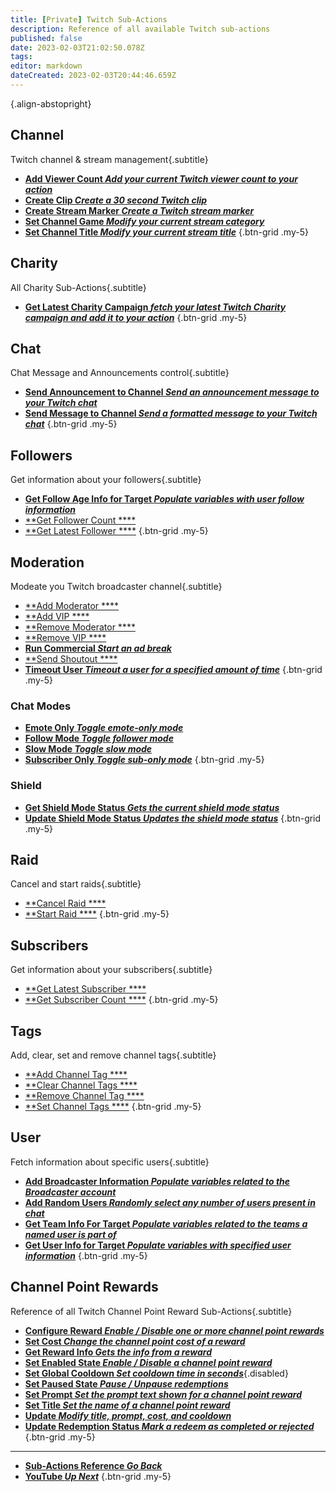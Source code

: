```yaml
---
title: [Private] Twitch Sub-Actions
description: Reference of all available Twitch sub-actions
published: false
date: 2023-02-03T21:02:50.078Z
tags: 
editor: markdown
dateCreated: 2023-02-03T20:44:46.659Z
---
```


<i class="mdi mdi-twitch text--twitch"></i>{.align-abstopright}

## Channel
Twitch channel & stream management{.subtitle}

* [<i class="mdi mdi-counter text--twitch"></i>**Add Viewer Count *Add your current Twitch viewer count to your action***](/Sub-Actions/Twitch/Add-Viewer-Count)
* [<i class="mdi mdi-clipboard-play text--twitch"></i> **Create Clip *Create a 30 second Twitch clip***](/Sub-Actions/Twitch/Create-Clip)
* [<i class="mdi mdi-bookmark text--twitch"></i>**Create Stream Marker *Create a Twitch stream marker***](/Sub-Actions/Twitch/Create-Stream-Marker)
* [<i class="mdi mdi-gamepad text--twitch"></i>**Set Channel Game *Modify your current stream category***](/Sub-Actions/Twitch/Set-Channel-Game)
* [<i class="mdi mdi-format-title text--twitch"></i>**Set Channel Title *Modify your current stream title***](/Sub-Actions/Twitch/Set-Channel-Title)
{.btn-grid .my-5}

## Charity
All Charity Sub-Actions{.subtitle}

* [<i class="mdi mdi-charity text--twitch"></i>**Get Latest Charity Campaign *fetch your latest Twitch Charity campaign and add it to your action***](/Sub-Actions/Twitch/Get-Latest-Charity-Campaign)
{.btn-grid .my-5}

## Chat
Chat Message and Announcements control{.subtitle}

* [<i class="mdi mdi-comment text--twitch"></i>**Send Announcement to Channel *Send an announcement message to your Twitch chat***](/Sub-Actions/Twitch/Send-Announcement-to-Channel)
* [<i class="mdi mdi-comment text--twitch"></i>**Send Message to Channel *Send a formatted message to your Twitch chat***](/Sub-Actions/Twitch/Send-Message-To-Channel)
{.btn-grid .my-5}

## Followers
Get information about your followers{.subtitle}

* [<i class="mdi mdi-account-heart text--twitch"></i>**Get Follow Age Info for Target *Populate variables with user follow information***](/Sub-Actions/Twitch/Get-Follow-Age-Info-for-Target)
* [<i class="mdi mdi-counter text--twitch"></i>**Get Follower Count ****](/Sub-Actions/Twitch/Get-Follower-Count)
* [<i class="mdi mdi-account-clock text--twitch"></i>**Get Latest Follower ****](/Sub-Actions/Twitch/Get-Latest-Follower)
{.btn-grid .my-5}

## Moderation
Modeate you Twitch broadcaster channel{.subtitle}

* [<i class="mdi mdi-account-plus text--twitch"></i>**Add Moderator ****](/Sub-Actions/Twitch/Add-Moderator)
* [<i class="mdi mdi-account-plus text--twitch"></i>**Add VIP ****](/Sub-Actions/Twitch/Add-VIP)
* [<i class="mdi mdi-account-minus text--twitch"></i>**Remove Moderator ****](/Sub-Actions/Twitch/Remove-Moderator)
* [<i class="mdi mdi-account-minus text--twitch"></i>**Remove VIP ****](/Sub-Actions/Twitch/Remove-VIP)
* [<i class="mdi mdi-television-classic text--twitch"></i>**Run Commercial *Start an ad break***](/Sub-Actions/Twitch/Run-Commercial)
* [<i class="mdi mdi-account-star text--twitch"></i>**Send Shoutout ****](/Sub-Actions/Twitch/Send-Shoutout)
* [<i class="mdi mdi-account-tie-voice-off text--twitch"></i>**Timeout User *Timeout a user for a specified amount of time***](/Sub-Actions/Twitch/Timeout-User)
{.btn-grid .my-5}

### Chat Modes
* [<i class="mdi mdi-emoticon text--twitch"></i>**Emote Only *Toggle emote-only mode***](/Sub-Actions/Twitch/Emote-Only)
* [<i class="mdi mdi-account text--twitch"></i>**Follow Mode *Toggle follower mode***](/Sub-Actions/Twitch/Follow-Mode)
* [<i class="mdi mdi-speedometer-slow text--twitch"></i>**Slow Mode *Toggle slow mode***](/Sub-Actions/Twitch/Slow-Mode)
* [<i class="mdi mdi-account-lock text--twitch"></i>**Subscriber Only *Toggle sub-only mode***](/Sub-Actions/Twitch/Subscriber-Only)
{.btn-grid .my-5}

### Shield
* [<i class="mdi mdi-shield text--twitch"></i>**Get Shield Mode Status *Gets the current shield mode status***](/Sub-Actions/Twitch/Get-Shield-Mode-Status)
* [<i class="mdi mdi-shield-edit text--twitch"></i>**Update Shield Mode Status *Updates the shield mode status***](/Sub-Actions/Twitch/Update-Shield-Mode-Status)
{.btn-grid .my-5}

## Raid
Cancel and start raids{.subtitle}

* [<i class="mdi mdi-target-account text--twitch"></i>**Cancel Raid ****](/Sub-Actions/Twitch/Cancel-Raid)
* [<i class="mdi mdi-target-account text--twitch"></i>**Start Raid ****](/Sub-Actions/Twitch/Start-Raid)
{.btn-grid .my-5}

## Subscribers
Get information about your subscribers{.subtitle}
* [<i class="mdi mdi-account-clock text--twitch"></i>**Get Latest Subscriber ****](/Sub-Actions/Twitch/Get-Latest-Subscriber)
* [<i class="mdi mdi-counter text--twitch"></i>**Get Subscriber Count ****](/Sub-Actions/Twitch/Get-Subscriber-Count)
{.btn-grid .my-5}

## Tags
Add, clear, set and remove channel tags{.subtitle}
* [<i class="mdi mdi-tag-plus text--twitch"></i>**Add Channel Tag ****](/Sub-Actions/Twitch/Add-Channel-Tag)
* [<i class="mdi mdi-tag-remove text--twitch"></i>**Clear Channel Tags ****](/Sub-Actions/Twitch/Clear-Channel-Tags)
* [<i class="mdi mdi-tag-minus text--twitch"></i>**Remove Channel Tag ****](/Sub-Actions/Twitch/Remove-Channel-Tag)
* [<i class="mdi mdi-tag-plus text--twitch"></i>**Set Channel Tags ****](/Sub-Actions/Twitch/Set-Channel-Tags)
{.btn-grid .my-5}

## User
Fetch information about specific users{.subtitle}

* [<i class="mdi mdi-account text--twitch"></i>**Add Broadcaster Information *Populate variables related to the Broadcaster account***](/Sub-Actions/Twitch/Add-Broadcaster-Information)
* [<i class="mdi mdi-account text--twitch"></i>**Add Random Users *Randomly select any number of users present in chat***](/Sub-Actions/Twitch/Add-Random-Users)
* [<i class="mdi mdi-account text--twitch"></i>**Get Team Info For Target *Populate variables related to the teams a named user is part of***](/Sub-Actions/Twitch/Get-Team-Info-For-Target)
* [<i class="mdi mdi-account text--twitch"></i>**Get User Info for Target *Populate variables with specified user information***](/Sub-Actions/Twitch/Get-User-Info-for-Target)
{.btn-grid .my-5}

## Channel Point Rewards
Reference of all Twitch Channel Point Reward Sub-Actions{.subtitle}

* [<i class="mdi mdi-cog text--twitch"></i> **Configure Reward *Enable / Disable one or more channel point rewards***](/Sub-Actions/Rewards/Configure-Reward)
* [<i class="mdi mdi-more text--twitch"></i>**Set Cost *Change the channel point cost of a reward***](/Sub-Actions/Rewards/Set-Cost)
* [<i class="mdi mdi-download text--twitch"></i>**Get Reward Info *Gets the info from a reward***](/Sub-Actions/Rewards/Get-Reward-Info)
* [<i class="mdi mdi-toggle-switch text--twitch"></i>**Set Enabled State *Enable / Disable a channel point reward***](/Sub-Actions/Rewards/Set-Enabled-State)
* [<i class="mdi mdi-timelapse text--twitch"></i>**Set Global Cooldown *Set cooldown time in seconds***](/Sub-Actions/Rewards/Set-Global-Cooldown){.disabled}
* [<i class="mdi mdi-pause text--twitch"></i>**Set Paused State *Pause / Unpause redemptions***](/Sub-Actions/Rewards/Set-Paused-State)
* [<i class="mdi mdi-text-box text--twitch"></i>**Set Prompt *Set the prompt text shown for a channel point reward***](/Sub-Actions/Rewards/Set-Prompt)
* [<i class="mdi mdi-format-title text--twitch"></i>**Set Title *Set the name of a channel point reward***](/Sub-Actions/Rewards/Set-Title)
* [<i class="mdi mdi-upload text--twitch"></i>**Update *Modify title, prompt, cost, and cooldown***](/Sub-Actions/Rewards/Update)
* [<i class="mdi mdi-list-status text--twitch"></i>**Update Redemption Status *Mark a redeem as completed or rejected***](/Sub-Actions/Rewards/Update-Redemption-Status)
{.btn-grid .my-5}

---

- [<i class="mdi mdi-chevron-left"></i>**Sub-Actions Reference *Go Back***](/Sub-Actions)
- [<i class="mdi mdi-youtube text--youtube"></i>**YouTube *Up Next***](/Sub-Actions/YouTube)
{.btn-grid .my-5}